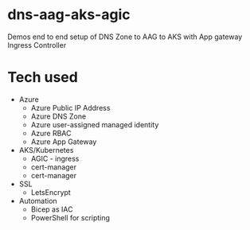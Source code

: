 # dns-aag-aks-agic
Demos end to end setup of DNS Zone to AAG to AKS with App gateway Ingress Controller

# Tech used

- Azure 
  - Azure Public IP Address
  - Azure DNS Zone 
  - Azure user-assigned managed identity
  - Azure RBAC
  - Azure App Gateway
- AKS/Kubernetes
  - AGIC - ingress
  - cert-manager
  - cert-manager
- SSL
  - LetsEncrypt
- Automation
  - Bicep as IAC
  - PowerShell for scripting

